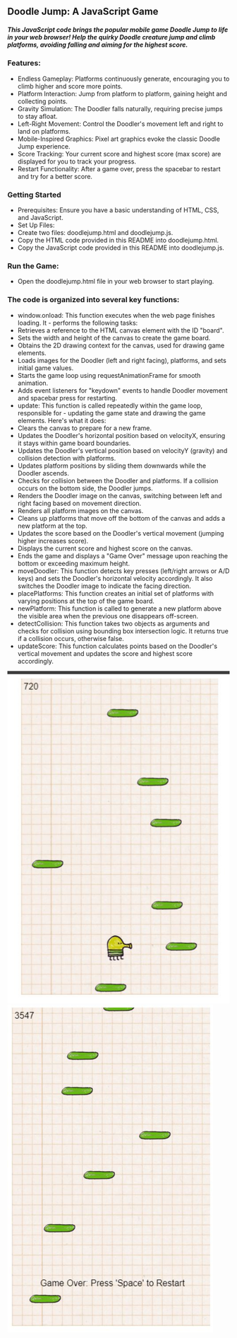 ## Doodle Jump: A JavaScript Game

##### This JavaScript code brings the popular mobile game Doodle Jump to life in your web browser! Help the quirky Doodle creature jump and climb platforms, avoiding falling and aiming for the highest score.

### Features:

- Endless Gameplay: Platforms continuously generate, encouraging you to climb higher and score more points.
- Platform Interaction: Jump from platform to platform, gaining height and collecting points.
- Gravity Simulation: The Doodler falls naturally, requiring precise jumps to stay afloat.
- Left-Right Movement: Control the Doodler's movement left and right to land on platforms.
- Mobile-Inspired Graphics: Pixel art graphics evoke the classic Doodle Jump experience.
- Score Tracking: Your current score and highest score (max score) are displayed for you to track your progress.
- Restart Functionality: After a game over, press the spacebar to restart and try for a better score.

### Getting Started

- Prerequisites: Ensure you have a basic understanding of HTML, CSS, and JavaScript.
- Set Up Files:
- Create two files: doodlejump.html and doodlejump.js.
- Copy the HTML code provided in this README into doodlejump.html.
- Copy the JavaScript code provided in this README into doodlejump.js.

### Run the Game:

- Open the doodlejump.html file in your web browser to start playing.

### The code is organized into several key functions:

- window.onload: This function executes when the web page finishes loading. It - performs the following tasks:
- Retrieves a reference to the HTML canvas element with the ID "board".
- Sets the width and height of the canvas to create the game board.
- Obtains the 2D drawing context for the canvas, used for drawing game elements.
- Loads images for the Doodler (left and right facing), platforms, and sets initial game values.
- Starts the game loop using requestAnimationFrame for smooth animation.
- Adds event listeners for "keydown" events to handle Doodler movement and spacebar press for restarting.
- update: This function is called repeatedly within the game loop, responsible for - updating the game state and drawing the game elements. Here's what it does:
- Clears the canvas to prepare for a new frame.
- Updates the Doodler's horizontal position based on velocityX, ensuring it stays within game board boundaries.
- Updates the Doodler's vertical position based on velocityY (gravity) and collision detection with platforms.
- Updates platform positions by sliding them downwards while the Doodler ascends.
- Checks for collision between the Doodler and platforms. If a collision occurs on the bottom side, the Doodler jumps.
- Renders the Doodler image on the canvas, switching between left and right facing based on movement direction.
- Renders all platform images on the canvas.
- Cleans up platforms that move off the bottom of the canvas and adds a new platform at the top.
- Updates the score based on the Doodler's vertical movement (jumping higher increases score).
- Displays the current score and highest score on the canvas.
- Ends the game and displays a "Game Over" message upon reaching the bottom or exceeding maximum height.
- moveDoodler: This function detects key presses (left/right arrows or A/D keys) and sets the Doodler's horizontal velocity accordingly. It also switches the Doodler image to indicate the facing direction.
- placePlatforms: This function creates an initial set of platforms with varying positions at the top of the game board.
- newPlatform: This function is called to generate a new platform above the visible area when the previous one disappears off-screen.
- detectCollision: This function takes two objects as arguments and checks for collision using bounding box intersection logic. It returns true if a collision occurs, otherwise false.
- updateScore: This function calculates points based on the Doodler's vertical movement and updates the score and highest score accordingly.

![game](Capture.JPG)
![restart](restart.JPG)
